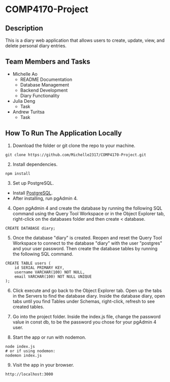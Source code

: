 # COMP4170-Project

## Description

This is a diary web application that allows users to create, update, view, and delete personal diary entries.

## Team Members and Tasks

-   Michelle Ao
    -   README Documentation
    -   Database Management
    -   Backend Development
    -   Diary Functionality
-   Julia Deng
    -   Task
-   Andrew Turitsa
    -   Task

## How To Run The Application Locally

1. Download the folder or git clone the repo to your machine.

```
git clone https://github.com/Michelle2317/COMP4170-Project.git
```

2. Install dependencies.

```
npm install
```

3. Set up PostgreSQL.

-   Install [PostgreSQL](https://www.postgresql.org/download/).
-   After installing, run pgAdmin 4.

4. Open pgAdmin 4 and create the database by running the following SQL command using the Query Tool Workspace or in the Object Explorer tab, right-click on the databases folder and then create < database.

```
CREATE DATABASE diary;
```

5. Once the database "diary" is created. Reopen and reset the Query Tool Workspace to connect to the database "diary" with the user "postgres" and your user password. Then create the database tables by running the following SQL command.

```
CREATE TABLE users (
    id SERIAL PRIMARY KEY,
    username VARCHAR(100) NOT NULL,
    email VARCHAR(100) NOT NULL UNIQUE
);
```

6. Click execute and go back to the Object Explorer tab. Open up the tabs in the Servers to find the database diary. Inside the database diary, open tabs until you find Tables under Schemas, right-click, refresh to see created tables.

7. Go into the project folder. Inside the index.js file, change the password value in const db, to be the password you chose for your pgAdmin 4 user.

8. Start the app or run with nodemon.

```
node index.js
# or if using nodemon:
nodemon index.js
```

9. Visit the app in your browser.

```
http://localhost:3000
```
